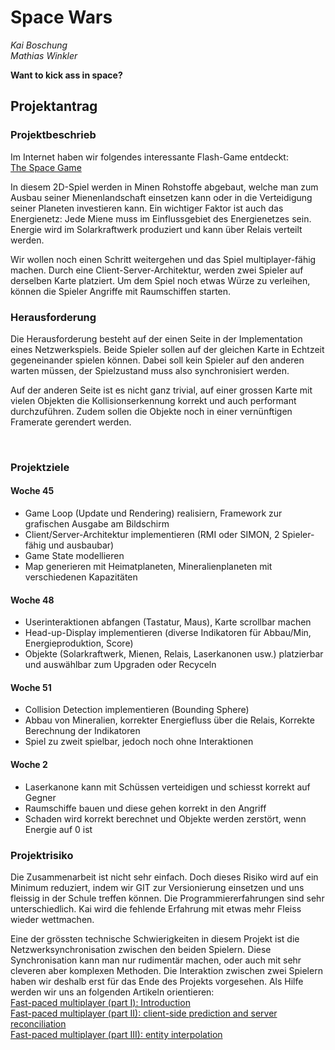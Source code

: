 Space Wars
==========

_Kai Boschung_  
_Mathias Winkler_

**Want to kick ass in space?**

Projektantrag
-------------

### Projektbeschrieb ###

Im Internet haben wir folgendes interessante Flash-Game entdeckt:  
[The Space Game](http://www.kongregate.com/games/CasualCollective/the-space-game)

In diesem 2D-Spiel werden in Minen Rohstoffe abgebaut, welche man zum Ausbau seiner Mienenlandschaft einsetzen kann oder in die Verteidigung seiner Planeten investieren kann. Ein wichtiger Faktor ist auch das Energienetz: Jede Miene muss im Einflussgebiet des Energienetzes sein. Energie wird im Solarkraftwerk produziert und kann über Relais verteilt werden.

Wir wollen noch einen Schritt weitergehen und das Spiel multiplayer-fähig machen. Durch eine Client-Server-Architektur, werden zwei Spieler auf derselben Karte platziert. Um dem Spiel noch etwas Würze zu verleihen, können die Spieler Angriffe mit Raumschiffen starten.


### Herausforderung ###

Die Herausforderung besteht auf der einen Seite in der Implementation eines Netzwerkspiels. Beide Spieler sollen auf der gleichen Karte in Echtzeit gegeneinander spielen können. Dabei soll kein Spieler auf den anderen warten müssen, der Spielzustand muss also synchronisiert werden.

Auf der anderen Seite ist es nicht ganz trivial, auf einer grossen Karte mit vielen Objekten die Kollisionserkennung korrekt und auch performant durchzuführen. Zudem sollen die Objekte noch in einer vernünftigen Framerate gerendert werden.

 
### Projektziele ###

#### Woche 45 ####

- Game Loop (Update und Rendering) realisiern, Framework zur grafischen Ausgabe am Bildschirm
- Client/Server-Architektur implementieren (RMI oder SIMON, 2 Spieler-fähig und ausbaubar)
- Game State modellieren
- Map generieren mit Heimatplaneten, Mineralienplaneten mit verschiedenen Kapazitäten

#### Woche 48 ####

- Userinteraktionen abfangen (Tastatur, Maus), Karte scrollbar machen
- Head-up-Display implementieren (diverse Indikatoren für Abbau/Min, Energieproduktion, Score)
- Objekte (Solarkraftwerk, Mienen, Relais, Laserkanonen usw.) platzierbar und auswählbar zum Upgraden oder Recyceln

#### Woche 51 ####

- Collision Detection implementieren (Bounding Sphere)
- Abbau von Mineralien, korrekter Energiefluss über die Relais, Korrekte Berechnung der Indikatoren
- Spiel zu zweit spielbar, jedoch noch ohne Interaktionen

#### Woche 2 ####

- Laserkanone kann mit Schüssen verteidigen und schiesst korrekt auf Gegner
- Raumschiffe bauen und diese gehen korrekt in den Angriff
- Schaden wird korrekt berechnet und Objekte werden zerstört, wenn Energie auf 0 ist


### Projektrisiko ###

Die Zusammenarbeit ist nicht sehr einfach. Doch dieses Risiko wird auf ein Minimum reduziert, indem wir GIT zur Versionierung einsetzen und uns fleissig in der Schule treffen können. Die Programmiererfahrungen sind sehr unterschiedlich. Kai wird die fehlende Erfahrung mit etwas mehr Fleiss wieder wettmachen.

Eine der grössten technische Schwierigkeiten in diesem Projekt ist die Netzwerksynchronisation zwischen den beiden Spielern. Diese Synchronisation kann man nur rudimentär machen, oder auch mit sehr cleveren aber komplexen Methoden. Die Interaktion zwischen zwei Spielern haben wir deshalb erst für das Ende des Projekts vorgesehen.
Als Hilfe werden wir uns an folgenden Artikeln orientieren:   
[Fast-paced multiplayer (part I): Introduction](http://www.gabrielgambetta.com/?p=11)  
[Fast-paced multiplayer (part II): client-side prediction and server reconciliation](http://www.gabrielgambetta.com/?p=22)  
[Fast-paced multiplayer (part III): entity interpolation](http://www.gabrielgambetta.com/?p=63)
